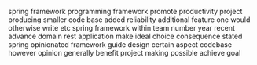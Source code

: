 spring framework programming framework promote productivity project producing smaller code base added reliability additional feature one would otherwise write etc spring framework within team number year recent advance domain rest application make ideal choice consequence stated spring opinionated framework guide design certain aspect codebase however opinion generally benefit project making possible achieve goal